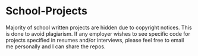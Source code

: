 # School-Projects
Majority of school written projects are hidden due to copyright notices. This is done to avoid plagiarism. If any employer wishes to see specific code for projects specified in resumes and/or interviews, please feel free to email me personally and I can share the repos. 
